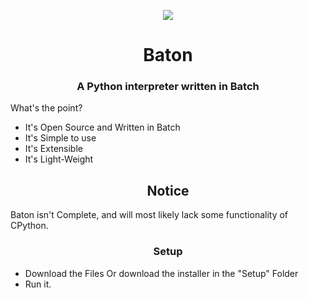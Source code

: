 <p align="center">
<img src="https://user-images.githubusercontent.com/89037615/175138235-dd18f660-17a2-4557-b567-bd531a51c863.png">
</p>
<h1 align="center">Baton</h1>

<h3 align="center">A Python interpreter written in Batch</h3>

What's the point?

- It's Open Source and Written in Batch
- It's Simple to use
- It's Extensible
- It's Light-Weight

<h2 align="center">Notice</h2>
Baton isn't Complete, and will most likely lack some functionality of CPython.

<h3 align="center">Setup</h3>

- Download the Files Or download the installer in the "Setup" Folder
- Run it.
